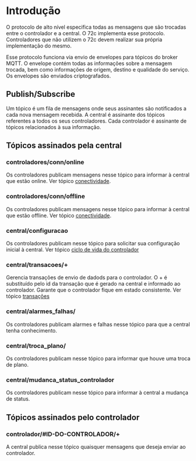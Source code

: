 # Introdução
O protocolo de alto nível especifica todas as mensagens que são trocadas entre o controlador e a central. O 72c implementa esse protocolo. Controladores que não utilizem o 72c devem realizar sua própria implementação do mesmo.

Esse protocolo funciona via envio de envelopes para tópicos do broker MQTT. O envelope contém todas as informações sobre a mensagem trocada, bem como informações de origem, destino e qualidade do serviço. Os envelopes são enviados criptografados.

## Publish/Subscribe
Um tópico é um fila de mensagens onde seus assinantes são notificados a cada nova mensagem recebida. A central é assinante dos tópicos referentes a todos os seus controladores. Cada controlador é assinante de tópicos relacionados à sua informação.

## Tópicos assinados pela central

### controladores/conn/online
Os controladores publicam mensagens nesse tópico para informar à central que estão online. Ver tópico [conectividade](/protocolos/alto_nivel/conectividade).

### controladores/conn/offline
Os controladores publicam mensagens nesse tópico para informar à central que estão offline. Ver tópico [conectividade](/protocolos/alto_nivel/conectividade).

### central/configuracao
Os controladores publicam nesse tópico para solicitar sua configuração inicial à central. Ver tópico [ciclo de vida do controlador](/protocolos/alto_nivel/ciclo_vida/)


### central/transacoes/+
Gerencia transações de envio de dadods para o controlador. O + é substituído pelo id da transação que é gerado na central e informado ao controlador. Garante que o controlador fique em estado consistente. Ver tópico [transações](/protocolos/alto_nivel/transações/)


### central/alarmes_falhas/
Os controladores publicam alarmes e falhas nesse tópico para que a central tenha conhecimento.

### central/troca_plano/
Os controladores publicam nesse tópico para informar que houve uma troca de plano.


### central/mudanca_status_controlador
Os controladores publicam nesse tópico para informar à central a mudança de status.


## Tópicos assinados pelo controlador

### controlador/#ID-DO-CONTROLADOR/+
A central publica nesse tópico quaisquer mensagens que deseja enviar ao controlador.




  

